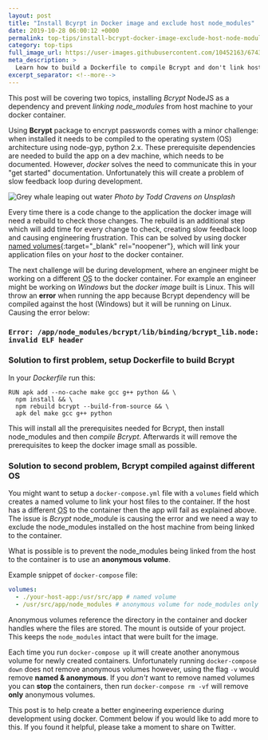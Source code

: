 ```yaml
---
layout: post
title: "Install Bcyrpt in Docker image and exclude host node_modules"
date: 2019-10-28 06:00:12 +0000
permalink: top-tips/install-bcrypt-docker-image-exclude-host-node-modules
category: top-tips
full_image_url: https://user-images.githubusercontent.com/10452163/67439286-bdb01a80-f5ed-11e9-8d38-239911c53326.jpg
meta_description: >
  Learn how to build a Dockerfile to compile Bcrypt and don't link host node_modules with docker-compose
excerpt_separator: <!--more-->
---
```


This post will be covering two topics, installing _Bcrypt_ NodeJS as a dependency and prevent *linking node_modules* from host machine to your docker container.

Using **Bcrypt** package to encrypt passwords comes with a minor challenge: when installed it needs to be compiled to the operating system (OS) architecture using node-gyp, python 2.x. These prerequisite dependencies are needed to build the app on a dev machine, which needs to be documented. However, _docker_ solves the need to communicate this in your "get started" documentation. Unfortunately this will create a problem of slow feedback loop during development.

<!--more-->

![Grey whale leaping out water](https://user-images.githubusercontent.com/10452163/67439286-bdb01a80-f5ed-11e9-8d38-239911c53326.jpg)
_Photo by Todd Cravens on Unsplash_

Every time there is a code change to the application the docker image will need a rebuild to check those changes. The rebuild is an additional step which will add time for every change to check, creating slow feedback loop and causing engineering frustration. This can be solved by using docker [named volumes](https://success.docker.com/article/different-types-of-volumes){:target="\_blank" rel="noopener"}, which will link your application files on your _host_ to the docker container.

The next challenge will be during development, where an engineer might be working on a different <abbr title="Operating System">OS</abbr> to the docker container. For example an engineer might be working on _Windows_ but the _docker image_ built is Linux. This will throw an **error** when running the app because Bcrypt dependency will be compiled against the host (Windows) but it will be running on Linux. Causing the error below:

### `Error: /app/node_modules/bcrypt/lib/binding/bcrypt_lib.node: invalid ELF header`

### Solution to first problem, setup Dockerfile to build Bcrypt

In your _Dockerfile_ run this:

```docker
RUN apk add --no-cache make gcc g++ python && \
  npm install && \
  npm rebuild bcrypt --build-from-source && \
  apk del make gcc g++ python
```

This will install all the prerequisites needed for Bcrypt, then install node_modules and then _compile Bcrypt_. Afterwards it will remove the prerequisites to keep the docker image small as possible.

### Solution to second problem, Bcrypt compiled against different OS

You might want to setup a `docker-compose.yml` file with a `volumes` field which creates a named volume to link your host files to the container. If the host has a different <abbr title="Operating System">OS</abbr> to the container then the app will fail as explained above. The issue is _Bcrypt_ node_module is causing the error and we need a way to exclude the node_modules installed on the host machine from being linked to the container.

What is possible is to prevent the node_modules being linked from the host to the container is to use an **anonymous volume**.

Example snippet of `docker-compose` file:

```yml
volumes:
  - ./your-host-app:/usr/src/app # named volume
  - /usr/src/app/node_modules # anonymous volume for node_modules only
```

Anonymous volumes reference the directory in the container and docker handles where the files are stored. The mount is outside of your project. This keeps the `node_modules` intact that were built for the image.

Each time you run `docker-compose up` it will create another anonymous volume for newly created containers. Unfortunately running `docker-compose down` does not remove anonymous volumes however, using the flag `-v` would remove **named & anonymous**. If you _don't_ want to remove named volumes you can **stop** the containers, then run `docker-compose rm -vf` will remove **only** anonymous volumes.

This post is to help create a better engineering experience during development using docker. Comment below if you would like to add more to this. If you found it helpful, please take a moment to share on Twitter.
